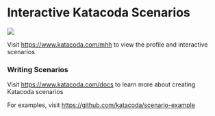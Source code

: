 # Interactive Katacoda Scenarios

[![](http://shields.katacoda.com/katacoda/mhh/count.svg)](https://www.katacoda.com/mhh "Get your profile on Katacoda.com")

Visit https://www.katacoda.com/mhh to view the profile and interactive scenarios

### Writing Scenarios
Visit https://www.katacoda.com/docs to learn more about creating Katacoda scenarios

For examples, visit https://github.com/katacoda/scenario-example
